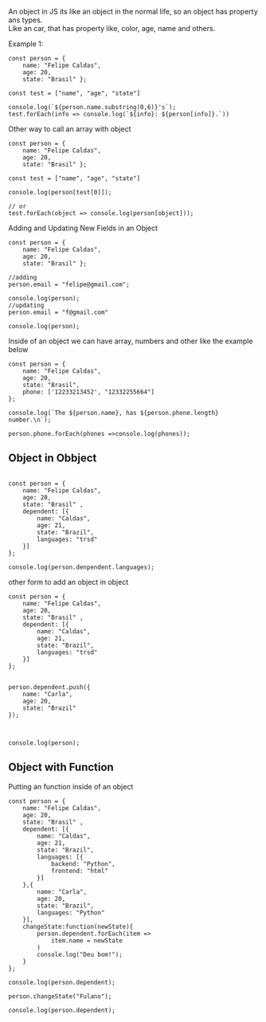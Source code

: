 An object in JS its like an object in the normal life, so an object has property ans types.<br>
Like an car, that has property like, color, age, name and others.

Example 1:
```
const person = { 
    name: "Felipe Caldas", 
    age: 20, 
    state: "Brasil" };

const test = ["name", "age", "state"]

console.log(`${person.name.substring(0,6)}'s`);
test.forEach(info => console.log(`${info}: ${person[info]}.`))
```

Other way to call an array with object

```
const person = { 
    name: "Felipe Caldas", 
    age: 20, 
    state: "Brasil" };

const test = ["name", "age", "state"]

console.log(person[test[0]]);

// or
test.forEach(object => console.log(person[object]));
```
Adding and Updating New Fields in an Object
```
const person = { 
    name: "Felipe Caldas", 
    age: 20, 
    state: "Brasil" };

//adding
person.email = "felipe@gmail.com";

console.log(person);
//updating
person.email = "f@gmail.com"

console.log(person);
```

Inside of an object we can have array, numbers and other like the example below

```
const person = {
    name: "Felipe Caldas",
    age: 20,
    state: "Brasil",
    phone: ['12233213452', "12332255664"]
};

console.log(`The ${person.name}, has ${person.phone.length} number.\n`);

person.phone.forEach(phones =>console.log(phones));
```

<h2>Object in Obbject </h2>

```

const person = { 
    name: "Felipe Caldas", 
    age: 20, 
    state: "Brasil" ,
    dependent: [{
        name: "Caldas", 
        age: 21,
        state: "Brazil",
        languages: "trsd"
    }]
};

console.log(person.denpendent.languages);
```

other form to add an object in object

```
const person = { 
    name: "Felipe Caldas", 
    age: 20, 
    state: "Brasil" ,
    dependent: [{
        name: "Caldas", 
        age: 21,
        state: "Brazil",
        languages: "trsd"
    }]
};


person.dependent.push({
    name: "Carla", 
    age: 20,
    state: "Brazil"
});



console.log(person);
```

<h2> Object with Function </h2>
Putting an function inside of an object

```
const person = { 
    name: "Felipe Caldas", 
    age: 20, 
    state: "Brasil" ,
    dependent: [{
        name: "Caldas", 
        age: 21,
        state: "Brazil",
        languages: [{
            backend: "Python",
            frontend: "html"
        }]
    },{
        name: "Carla", 
        age: 20,
        state: "Brazil",
        languages: "Python"
    }],
    changeState:function(newState){
        person.dependent.forEach(item => 
            item.name = newState
        )
        console.log("Deu bom!");
    }
};

console.log(person.dependent);

person.changeState("Fulano");

console.log(person.dependent);
```
